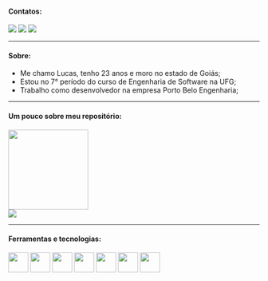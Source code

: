#### Contatos:

<div>
<a href="https://instagram.com/lucas.olisouza" target="_blank"><img src="https://img.shields.io/badge/-Instagram-%23E4405F?style=for-the-badge&logo=instagram&logoColor=white" target="_blank"></a>
<a href = "mailto:lycasoliveira@gmail.com"><img src="https://img.shields.io/badge/Gmail-D14836?style=for-the-badge&logo=gmail&logoColor=white" target="_blank"></a>
<a href="https://www.linkedin.com/in/lucas-oliveira-de-souza-0318a5174" target="_blank"><img src="https://img.shields.io/badge/-LinkedIn-%230077B5?style=for-the-badge&logo=linkedin&logoColor=white" target="_blank"></a>   
</div>

---
#### Sobre:

* Me chamo Lucas, tenho 23 anos e moro no estado de Goiás;
* Estou no 7° período do curso de Engenharia de Software na UFG;
* Trabalho como desenvolvedor na empresa Porto Belo Engenharia;


---
 #### Um pouco sobre meu repositório:
<div>
<a href="https://github.com/lucasoliveirasouza">
<img height="160em" src="https://github-readme-stats.vercel.app/api/top-langs/?username=lucasoliveirasouza&layout=compact&langs_count=7&theme=dracula"/>
</div>
<a href="https://github.com/lucasoliveirasouza">
<img align="center" src="https://github-readme-stats.vercel.app/api?username=lucasoliveirasouza&show_icons=true&line_height=27&count_private=true&title_color=ffffff&text_color=c9cacc&icon_color=9400D3&bg_color=1d1f21&hide=contribs,issues,prs"/>
</a>

 
 ---
 #### Ferramentas e tecnologias:

<img src="https://cdn.jsdelivr.net/gh/devicons/devicon/icons/flutter/flutter-original.svg" width="40" height="40"/>   <img src="https://cdn.jsdelivr.net/gh/devicons/devicon/icons/firebase/firebase-plain.svg" width="40" height="40"/>   <img src="https://cdn.jsdelivr.net/gh/devicons/devicon/icons/html5/html5-original.svg" width="40" height="40"/>   <img src="https://cdn.jsdelivr.net/gh/devicons/devicon/icons/css3/css3-original.svg" width="40" height="40"/>   <img src="https://cdn.jsdelivr.net/gh/devicons/devicon/icons/javascript/javascript-original.svg" width="40" height="40"/>   <img src="https://cdn.jsdelivr.net/gh/devicons/devicon/icons/java/java-original.svg" width="40" height="40"/>   <img src="https://cdn.jsdelivr.net/gh/devicons/devicon/icons/amazonwebservices/amazonwebservices-original.svg" width="40" height="40" />
          
          
          
          
          
